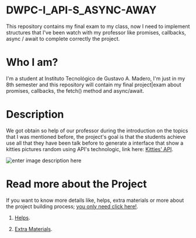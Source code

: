 #  DWPC-I_API-S_ASYNC-AWAY

This repository contains my final exam to my class, now I need to implement structures that I've been watch with my professor like promises, callbacks, async / await to complete correctly the project.

  

#  Who I am?

I'm a student at Instituto Tecnológico de Gustavo A. Madero, I'm just in my 8th semester and this repository will contain my final project|exam about promises, callbacks, the fetch() method  and async/await.

# Description
We got obtain so help of our professor during the introduction on the topics that I was mentioned before, the project's goal is that the students achieve use all that they have been talk before to generate a interface that show a kitties pictures random using API's technologic, link here: [Kitties' API](https://cataas.com/#/).

![enter image description here](https://cataas.com/cat/says/hello%20world!)


# Read more about the Project
If you want to know more details like, helps, extra materials or more about the project building process; [you only need click here!](https://github.com/JoshBarajas21/DWPC-I_API-S_ASYNC-AWAY/blob/main/Documents/Helps%20or%20Guides.md).

  
1.  [Helps](https://github.com/JoshBarajas21/DWPC-I_API-S_ASYNC-AWAY/blob/main/Documents/Helps%20or%20Guides.md#peoples-help-).

2.  [Extra Materials](https://github.com/JoshBarajas21/DWPC-I_API-S_ASYNC-AWAY/blob/main/Documents/Helps%20or%20Guides.md#materials-or-extra-help).
